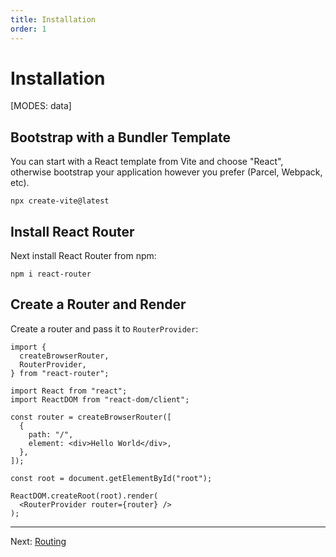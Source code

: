 ```yaml
---
title: Installation
order: 1
---
```


# Installation

[MODES: data]

## Bootstrap with a Bundler Template

You can start with a React template from Vite and choose "React", otherwise bootstrap your application however you prefer (Parcel, Webpack, etc).

```shellscript nonumber
npx create-vite@latest
```

## Install React Router

Next install React Router from npm:

```shellscript nonumber
npm i react-router
```

## Create a Router and Render

Create a router and pass it to `RouterProvider`:

```tsx lines=[1-4,9-14,19]
import {
  createBrowserRouter,
  RouterProvider,
} from "react-router";

import React from "react";
import ReactDOM from "react-dom/client";

const router = createBrowserRouter([
  {
    path: "/",
    element: <div>Hello World</div>,
  },
]);

const root = document.getElementById("root");

ReactDOM.createRoot(root).render(
  <RouterProvider router={router} />
);
```

---

Next: [Routing](./routing)
